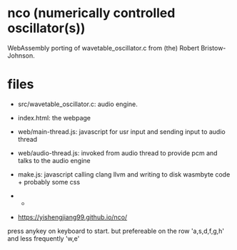 # nco (numerically controlled oscillator(s))

WebAssembly porting of wavetable_oscillator.c from (the) Robert Bristow-Johnson.

# files
- src/wavetable_oscillator.c: audio engine.

- index.html: the webpage

- web/main-thread.js: javascript for usr input and sending input to audio thread

- web/audio-thread.js: invoked from audio thread to provide pcm and talks to the audio engine 

- make.js: javascript calling clang llvm and writing to disk wasmbyte code + probably some css 
- - 
-   https://yishengjiang99.github.io/nco/

press anykey on keyboard to start. but prefereable on the row 'a,s,d,f,g,h' and less frequently 'w,e'
